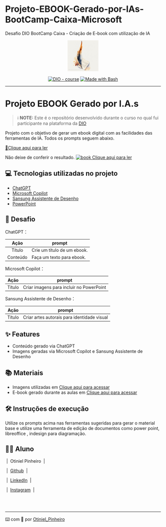 # Projeto-EBOOK-Gerado-por-IAs-BootCamp-Caixa-Microsoft

Desafio DIO BootCamp Caixa - Criação de E-book com utilização de IA

<p align="center">
    <img width="100" src="https://github.com/OtinielCPinheiro/Imagens/blob/main/sketch_to_image_20250121_104220.jpg">
</p>


<p align="center">
<a href="https://dio.me/"><img src="https://img.shields.io/badge/DIO-Course-28DA77?logo=youtube" alt="DIO - course"></a>
<a href="https://www.gnu.org/software/bash/" title="Go to Bash homepage"><img src="https://img.shields.io/badge/Prompt-Project-blue?logo=gnu-bash&amp;logoColor=white" alt="Made with Bash"></a></p>

-------


# Projeto EBOOK Gerado por I.A.s


 > ℹ️ **NOTE:** Este é o repositório desenvolvido durante o curso no qual fui participante na plataforma da [DIO](https://dio.me)

Projeto com o objetivo de gerar um ebook digital com as facilidades das ferramentas de IA. Todos os prompts
seguem abaixo.

<a href="https://github.com/OtinielCPinheiro/Prompts-para-Ebook" title="View arquivo now"> 📕Clique aqui para ler</a>

Não deixe de conferir o resultado. 
<a href="https://github.com/OtinielCPinheiro/Arquivos/blob/main/Ebook_Dio_BootCamp_Caixa_MicrosoftCopilot.pdf" title="View PDF now"> <img width="48" height="48" src="https://img.icons8.com/doodle/48/book.png" alt="book"/> Clique aqui para ler</a>


## 💻 Tecnologias utilizadas no projeto

- [ChatGPT](https://chat.openai.com/)
- [Microsoft Copilot](https://copilot.microsoft.com/)
- [Sansung Assistente de Desenho](https://www.samsung.com/br/support/mobile-devices/how-to-use-drawing-assist-on-the-samsung-galaxy-device/)
- [PowerPoint](https://www.microsoft.com/en/microsoft-365/powerpoint)

## 🧠 Desafio


ChatGPT：

|   Ação   | prompt                                                                                                                                                                                                                                                                         |
| :------: | ------------------------------------------------------------------------------------------------------------------------------------------------------------------------------------------------------------------------------------------------------------------------------ |
|  Título  | Crie um título de um ebook.                                                        |
| Conteúdo | Faça um texto para ebook.


Microsoft Copilot：

|  Ação  | prompt                                                                                 |
| :----: | -------------------------------------------------------------------------------------- |
| Título | Criar imagens para incluir no PowerPoint |

Sansung Assistente de Desenho：

|  Ação  | prompt                                                                                 |
| :----: | -------------------------------------------------------------------------------------- |
| Título | Criar artes autorais para identidade visual  |

## ✨ Features

- Conteúdo gerado via ChatGPT
- Imagens geradas via Microsoft Copilot e Sansung Assistente de Desenho

## 📚 Materiais

- Imagens utilizadas em <a href="https://github.com/OtinielCPinheiro/Imagens" title="View Imagens now"> Clique aqui para acessar</a>
- E-book gerado durante as aulas em <a href="https://github.com/OtinielCPinheiro/Arquivos"> Clique aqui para acessar</a>

## 🛠️ Instruções de execução

Utilize os prompts acima nas ferramentas sugeridas para gerar o material base e utilize uma ferramenta de edição de documentos como power point, libreoffice , indesign para diagramação.

## 👨‍💻 Aluno

<p>
    
&nbsp;|&nbsp;
    Otiniel Pinheiro &nbsp;|&nbsp;
    
 &nbsp;|&nbsp; 
    <a href="https://github.com/OtinielCPinheiro"
    >Github</a>  &nbsp;|&nbsp;</p>
    
&nbsp;|&nbsp;
    <a href="https://www.linkedin.com/in/otiniel-pinheiro-95499479/"
    >LinkedIn</a>  &nbsp;|&nbsp;</p>
&nbsp;|&nbsp;
    <a href="https://www.instagram.com/otiniel.pinheiro/">
    Instagram</a>
&nbsp;|&nbsp;</p>
</p>
<br/><br/>
<p>

---

⌨️ com 💜 por [Otiniel_Pinheiro](https://github.com/OtinielCPinheiro)
